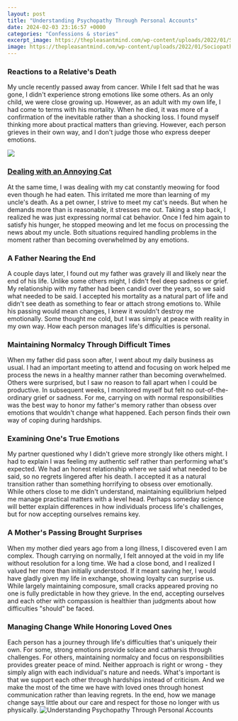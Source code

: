 ```yaml
---
layout: post
title: "Understanding Psychopathy Through Personal Accounts"
date: 2024-02-03 23:16:57 +0000
categories: "Confessions & stories"
excerpt_image: https://thepleasantmind.com/wp-content/uploads/2022/01/Sociopath-VS-Psychopath-–-Understanding-the-Contrasting-Shades-1-1024x1024.jpg
image: https://thepleasantmind.com/wp-content/uploads/2022/01/Sociopath-VS-Psychopath-–-Understanding-the-Contrasting-Shades-1-1024x1024.jpg
---
```


### **Reactions to a Relative's Death** 
My uncle recently passed away from cancer. While I felt sad that he was gone, I didn't experience strong emotions like some others. As an only child, we were close growing up. However, as an adult with my own life, I had come to terms with his mortality. When he died, it was more of a confirmation of the inevitable rather than a shocking loss. I found myself thinking more about practical matters than grieving. However, each person grieves in their own way, and I don't judge those who express deeper emotions. 

![](https://image1.slideserve.com/2143450/defining-psychopathy2-l.jpg)
### [Dealing with an Annoying Cat](https://fistore.mysenprints.com/collection/aispuro)
At the same time, I was dealing with my cat constantly meowing for food even though he had eaten. This irritated me more than learning of my uncle's death. As a pet owner, I strive to meet my cat's needs. But when he demands more than is reasonable, it stresses me out. Taking a step back, I realized he was just expressing normal cat behavior. Once I fed him again to satisfy his hunger, he stopped meowing and let me focus on processing the news about my uncle. Both situations required handling problems in the moment rather than becoming overwhelmed by any emotions.
### **A Father Nearing the End** 
A couple days later, I found out my father was gravely ill and likely near the end of his life. Unlike some others might, I didn't feel deep sadness or grief. My relationship with my father had been candid over the years, so we said what needed to be said. I accepted his mortality as a natural part of life and didn't see death as something to fear or attach strong emotions to. While his passing would mean changes, I knew it wouldn't destroy me emotionally. Some thought me cold, but I was simply at peace with reality in my own way. How each person manages life's difficulties is personal.
### **Maintaining Normalcy Through Difficult Times**
When my father did pass soon after, I went about my daily business as usual. I had an important meeting to attend and focusing on work helped me process the news in a healthy manner rather than becoming overwhelmed. Others were surprised, but I saw no reason to fall apart when I could be productive. In subsequent weeks, I monitored myself but felt no out-of-the-ordinary grief or sadness. For me, carrying on with normal responsibilities was the best way to honor my father's memory rather than obsess over emotions that wouldn't change what happened. Each person finds their own way of coping during hardships.
### **Examining One's True Emotions**  
My partner questioned why I didn't grieve more strongly like others might. I had to explain I was feeling my authentic self rather than performing what's expected. We had an honest relationship where we said what needed to be said, so no regrets lingered after his death. I accepted it as a natural transition rather than something horrifying to obsess over emotionally. While others close to me didn't understand, maintaining equilibrium helped me manage practical matters with a level head. Perhaps someday science will better explain differences in how individuals process life's challenges, but for now accepting ourselves remains key.
### **A Mother's Passing Brought Surprises**
When my mother died years ago from a long illness, I discovered even I am complex. Though carrying on normally, I felt annoyed at the void in my life without resolution for a long time. We had a close bond, and I realized I valued her more than initially understood. If it meant saving her, I would have gladly given my life in exchange, showing loyalty can surprise us. While largely maintaining composure, small cracks appeared proving no one is fully predictable in how they grieve. In the end, accepting ourselves and each other with compassion is healthier than judgments about how difficulties "should" be faced.
### **Managing Change While Honoring Loved Ones**  
Each person has a journey through life's difficulties that's uniquely their own. For some, strong emotions provide solace and catharsis through challenges. For others, maintaining normalcy and focus on responsibilities provides greater peace of mind. Neither approach is right or wrong - they simply align with each individual's nature and needs. What's important is that we support each other through hardships instead of criticism. And we make the most of the time we have with loved ones through honest communication rather than leaving regrets. In the end, how we manage change says little about our care and respect for those no longer with us physically.
![Understanding Psychopathy Through Personal Accounts](https://thepleasantmind.com/wp-content/uploads/2022/01/Sociopath-VS-Psychopath-–-Understanding-the-Contrasting-Shades-1-1024x1024.jpg)